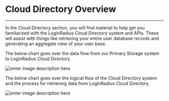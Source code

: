 Cloud Directory Overview
====
-----

In the Cloud Directory section, you will find material to help get you familiarized with the LoginRadius Cloud Directory system and APIs. These will assist with things like retrieving your entire user database records and generating an aggregate view of your user base.

The below chart goes over the data flow from our Primary Storage system to LoginRadius Cloud Directory.

![enter image description here](https://apidocs.lrcontent.com/images/Analytics-Data-Sync_116205aa9fdfb5905f2-44691561-1_143815d0bf75cc22f92.10369038.png "")
 
The below chart goes over the logical flow of the Cloud Directory system and the process for retrieving data from LoginRadius Cloud Directory.

![enter image description here](https://apidocs.lrcontent.com/images/Lr4_1490058aabfe7e52b19.38561108.png "")

